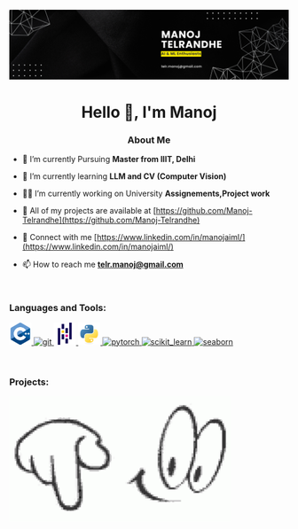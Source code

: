 ![logo](https://github.com/Manoj-Telrandhe/Manoj-Telrandhe/blob/main/Black%20and%20Yellow%20Banner.png)
<h1 align="center">Hello 👋, I'm Manoj</h1>
<h3 align="center">About Me</h3>

- 🔭 I’m currently Pursuing **Master from IIIT, Delhi**

- 🌱 I’m currently learning **LLM and CV (Computer Vision)**

- 👨‍💻 I’m currently working on University **Assignements,Project work**

- 📄 All of my projects are available at [https://github.com/Manoj-Telrandhe](https://github.com/Manoj-Telrandhe)

- 💬 Connect with me [https://www.linkedin.com/in/manojaiml/](https://www.linkedin.com/in/manojaiml/)

- 📫 How to reach me **telr.manoj@gmail.com**


<br>
<p align="left">
</p>

<h3 align="left">Languages and Tools:</h3>
<p align="left"> <a href="https://www.w3schools.com/cpp/" target="_blank" rel="noreferrer"> <img src="https://raw.githubusercontent.com/devicons/devicon/master/icons/cplusplus/cplusplus-original.svg" alt="cplusplus" width="40" height="40"/> </a> <a href="https://git-scm.com/" target="_blank" rel="noreferrer"> <img src="https://www.vectorlogo.zone/logos/git-scm/git-scm-icon.svg" alt="git" width="40" height="40"/> </a> <a href="https://pandas.pydata.org/" target="_blank" rel="noreferrer"> <img src="https://raw.githubusercontent.com/devicons/devicon/2ae2a900d2f041da66e950e4d48052658d850630/icons/pandas/pandas-original.svg" alt="pandas" width="40" height="40"/> </a> <a href="https://www.python.org" target="_blank" rel="noreferrer"> <img src="https://raw.githubusercontent.com/devicons/devicon/master/icons/python/python-original.svg" alt="python" width="40" height="40"/> </a> <a href="https://pytorch.org/" target="_blank" rel="noreferrer"> <img src="https://www.vectorlogo.zone/logos/pytorch/pytorch-icon.svg" alt="pytorch" width="40" height="40"/> </a> <a href="https://scikit-learn.org/" target="_blank" rel="noreferrer"> <img src="https://upload.wikimedia.org/wikipedia/commons/0/05/Scikit_learn_logo_small.svg" alt="scikit_learn" width="40" height="40"/> </a> <a href="https://seaborn.pydata.org/" target="_blank" rel="noreferrer"> <img src="https://seaborn.pydata.org/_images/logo-mark-lightbg.svg" alt="seaborn" width="40" height="40"/> </a> </p>

<br>
<h3 align="left">Projects:</h3> <img align="center" width="400" src="https://github.com/Manoj-Telrandhe/Manoj-Telrandhe/blob/main/point-down.gif">

